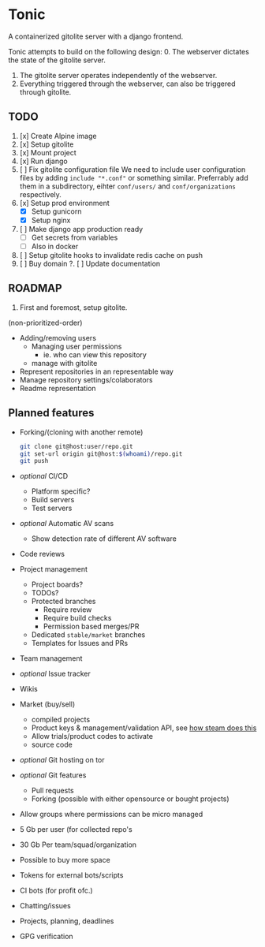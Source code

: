 # Tonic

A containerized gitolite server with a django frontend.

Tonic attempts to build on the following design:
0. The webserver dictates the state of the gitolite server.
1. The gitolite server operates independently of the webserver.
2. Everything triggered through the webserver, can also be triggered through
   gitolite.


## TODO

1. [x] Create Alpine image
2. [x] Setup gitolite
3. [x] Mount project
4. [x] Run django
5. [ ] Fix gitolite configuration file
       We need to include user configuration files by adding `include "*.conf"`
       or something similar. Preferrably add them in a subdirectory, eihter
       `conf/users/` and `conf/organizations` respectively.
5. [x] Setup prod environment
   * [x] Setup gunicorn
   * [x] Setup nginx
6. [ ] Make django app production ready
   * [ ] Get secrets from variables
   * [ ] Also in docker
7. [ ] Setup gitolite hooks to invalidate redis cache on push
8. [ ] Buy domain
?. [ ] Update documentation


## ROADMAP

1. First and foremost, setup gitolite.

(non-prioritized-order)

* Adding/removing users
  * Managing user permissions
    + ie. who can view this repository
  * manage with gitolite
* Represent repositories in an representable way
* Manage repository settings/colaborators
* Readme representation

## Planned features

* Forking/(cloning with another remote)
  ```bash
  git clone git@host:user/repo.git
  git set-url origin git@host:$(whoami)/repo.git
  git push
  ```
* _optional_ CI/CD
  + Platform specific?
  + Build servers
  + Test servers
* _optional_ Automatic AV scans
  + Show detection rate of different AV software
* Code reviews
* Project management
  + Project boards?
  + TODOs?
  + Protected branches
    - Require review
    - Require build checks
    - Permission based merges/PR
  + Dedicated `stable/market` branches
  + Templates for Issues and PRs
* Team management
* _optional_ Issue tracker
* Wikis

* Market (buy/sell)
  + compiled projects
  + Product keys & management/validation API, see
   [how steam does this](https://partner.steamgames.com/doc/features/keys)
  + Allow trials/product codes to activate
  + source code
* _optional_ Git hosting on tor
* _optional_ Git features
  + Pull requests
  + Forking (possible with either opensource or bought projects)
* Allow groups where permissions can be micro managed
* 5 Gb per user (for collected repo's
* 30 Gb Per team/squad/organization
* Possible to buy more space
* Tokens for external bots/scripts
* CI bots (for profit ofc.)
* Chatting/issues
* Projects, planning, deadlines
* GPG verification
